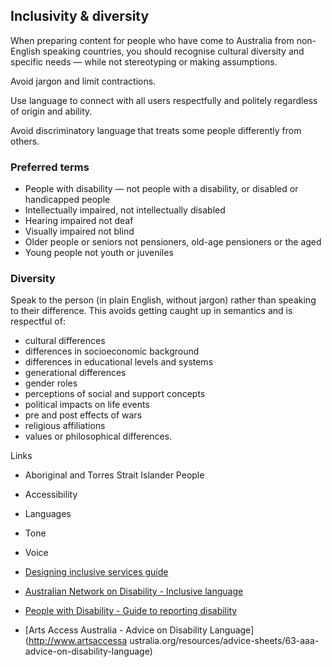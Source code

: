 ---
---
## Inclusivity & diversity

When preparing content for people who have come to Australia from non-English speaking countries, you should recognise cultural diversity and specific needs — while not stereotyping or making assumptions.

Avoid jargon and limit contractions. 

Use language to connect with all users respectfully and politely regardless of origin and ability. 

Avoid discriminatory language that treats some people differently from others.

### Preferred terms

- People with disability — not people with a disability, or disabled or handicapped people
- Intellectually impaired, not intellectually disabled
- Hearing impaired not deaf
- Visually impaired not blind
- Older people or seniors not pensioners, old-age pensioners or the aged
- Young people not youth or juveniles

### Diversity

Speak to the person (in plain English, without jargon) rather than speaking to their difference. This avoids getting caught up in semantics and is respectful of:

- cultural differences
- differences in socioeconomic background
- differences in educational levels and systems
- generational differences
- gender roles
- perceptions of social and support concepts
- political impacts on life events
- pre and post effects of wars
- religious affiliations
- values or philosophical differences.

Links

- Aboriginal and Torres Strait Islander People
- Accessibility
- Languages
- Tone
- Voice

- [Designing inclusive services guide](https://www.dto.gov.au/standard/design-guides/inclusive-services/)
- [Australian Network on Disability - Inclusive language](http://www.and.org.au/pages/inclusive-language.html) 
- [People with Disability - Guide to reporting disability](http://pwd.org.au/library/guide-to-reporting-disability.html)
- [Arts Access Australia - Advice on Disability Language](http://www.artsaccessa
ustralia.org/resources/advice-sheets/63-aaa-advice-on-disability-language)
